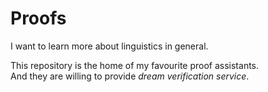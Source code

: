 # Proofs

I want to learn more about linguistics in general.  

This repository is the home of my favourite proof assistants.   
And they are willing to provide *dream verification service*.  
